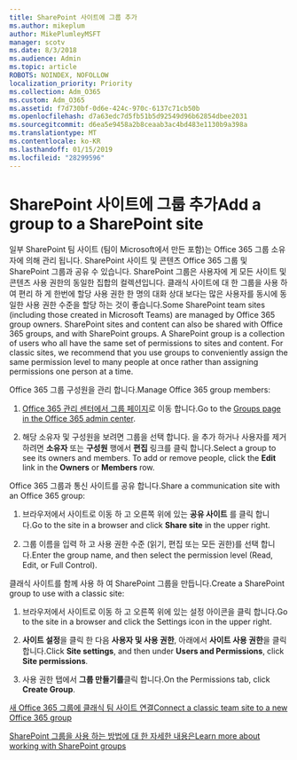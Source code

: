 ```yaml
---
title: SharePoint 사이트에 그룹 추가
ms.author: mikeplum
author: MikePlumleyMSFT
manager: scotv
ms.date: 8/3/2018
ms.audience: Admin
ms.topic: article
ROBOTS: NOINDEX, NOFOLLOW
localization_priority: Priority
ms.collection: Adm_O365
ms.custom: Adm_O365
ms.assetid: f7d730bf-0d6e-424c-970c-6137c71cb50b
ms.openlocfilehash: d7a63edc7d5fb51b5d92549d96b62854dbee2031
ms.sourcegitcommit: d6ea5e9458a2b8ceaab3ac4bd483e1130b9a398a
ms.translationtype: MT
ms.contentlocale: ko-KR
ms.lasthandoff: 01/15/2019
ms.locfileid: "28299596"
---
```

# <a name="add-a-group-to-a-sharepoint-site"></a><span data-ttu-id="19a4a-102">SharePoint 사이트에 그룹 추가</span><span class="sxs-lookup"><span data-stu-id="19a4a-102">Add a group to a SharePoint site</span></span>

<span data-ttu-id="19a4a-p101">일부 SharePoint 팀 사이트 (팀이 Microsoft에서 만든 포함)는 Office 365 그룹 소유자에 의해 관리 됩니다. SharePoint 사이트 및 콘텐츠 Office 365 그룹 및 SharePoint 그룹과 공유 수 있습니다. SharePoint 그룹은 사용자에 게 모든 사이트 및 콘텐츠 사용 권한의 동일한 집합의 컬렉션입니다. 클래식 사이트에 대 한 그룹을 사용 하 여 편리 하 게 한번에 할당 사용 권한 한 명의 대화 상대 보다는 많은 사용자를 동시에 동일한 사용 권한 수준을 할당 하는 것이 좋습니다.</span><span class="sxs-lookup"><span data-stu-id="19a4a-p101">Some SharePoint team sites (including those created in Microsoft Teams) are managed by Office 365 group owners. SharePoint sites and content can also be shared with Office 365 groups, and with SharePoint groups. A SharePoint group is a collection of users who all have the same set of permissions to sites and content. For classic sites, we recommend that you use groups to conveniently assign the same permission level to many people at once rather than assigning permissions one person at a time.</span></span>
  
<span data-ttu-id="19a4a-107">Office 365 그룹 구성원을 관리 합니다.</span><span class="sxs-lookup"><span data-stu-id="19a4a-107">Manage Office 365 group members:</span></span>
  
1. <span data-ttu-id="19a4a-108">[Office 365 관리 센터에서 그룹 페이지](https://portal.office.com/adminportal/home#/groups)로 이동 합니다.</span><span class="sxs-lookup"><span data-stu-id="19a4a-108">Go to the [Groups page in the Office 365 admin center](https://portal.office.com/adminportal/home#/groups).</span></span>
    
2. <span data-ttu-id="19a4a-p102">해당 소유자 및 구성원을 보려면 그룹을 선택 합니다. 을 추가 하거나 사용자를 제거 하려면 **소유자** 또는 **구성원** 행에서 **편집** 링크를 클릭 합니다.</span><span class="sxs-lookup"><span data-stu-id="19a4a-p102">Select a group to see its owners and members. To add or remove people, click the **Edit** link in the **Owners** or **Members** row.</span></span> 
    
<span data-ttu-id="19a4a-111">Office 365 그룹과 통신 사이트를 공유 합니다.</span><span class="sxs-lookup"><span data-stu-id="19a4a-111">Share a communication site with an Office 365 group:</span></span>
  
1. <span data-ttu-id="19a4a-112">브라우저에서 사이트로 이동 하 고 오른쪽 위에 있는 **공유 사이트** 를 클릭 합니다.</span><span class="sxs-lookup"><span data-stu-id="19a4a-112">Go to the site in a browser and click **Share site** in the upper right.</span></span> 
    
2. <span data-ttu-id="19a4a-113">그룹 이름을 입력 하 고 사용 권한 수준 (읽기, 편집 또는 모든 권한)를 선택 합니다.</span><span class="sxs-lookup"><span data-stu-id="19a4a-113">Enter the group name, and then select the permission level (Read, Edit, or Full Control).</span></span>
    
<span data-ttu-id="19a4a-114">클래식 사이트를 함께 사용 하 여 SharePoint 그룹을 만듭니다.</span><span class="sxs-lookup"><span data-stu-id="19a4a-114">Create a SharePoint group to use with a classic site:</span></span>
  
1. <span data-ttu-id="19a4a-115">브라우저에서 사이트로 이동 하 고 오른쪽 위에 있는 설정 아이콘을 클릭 합니다.</span><span class="sxs-lookup"><span data-stu-id="19a4a-115">Go to the site in a browser and click the Settings icon in the upper right.</span></span>
    
2. <span data-ttu-id="19a4a-116">**사이트 설정**을 클릭 한 다음 **사용자 및 사용 권한**, 아래에서 **사이트 사용 권한**을 클릭 합니다.</span><span class="sxs-lookup"><span data-stu-id="19a4a-116">Click **Site settings**, and then under **Users and Permissions**, click **Site permissions**.</span></span>
    
3. <span data-ttu-id="19a4a-117">사용 권한 탭에서 **그룹 만들기를**클릭 합니다.</span><span class="sxs-lookup"><span data-stu-id="19a4a-117">On the Permissions tab, click **Create Group**.</span></span>
    
[<span data-ttu-id="19a4a-118">새 Office 365 그룹에 클래식 팀 사이트 연결</span><span class="sxs-lookup"><span data-stu-id="19a4a-118">Connect a classic team site to a new Office 365 group</span></span>](https://go.microsoft.com/fwlink/?linkid=2008654)
  
[<span data-ttu-id="19a4a-119">SharePoint 그룹을 사용 하는 방법에 대 한 자세한 내용은</span><span class="sxs-lookup"><span data-stu-id="19a4a-119">Learn more about working with SharePoint groups</span></span>](https://go.microsoft.com/fwlink/?linkid=874658)
  

